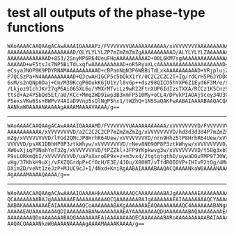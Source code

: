 # test all outputs of the phase-type functions

    WAoAAAACAAQAAgACAwAAAAIOAAAAPz/FVVVVVVVUAAAAAAAAAAA/xVVVVVVVVAAAAAAAAAAA
    AAAAAAAAAAAAAAAAAAAAAD/QLYLYLYLZP7mZmZmZmZgAAAAAAAAAAD/ALYLYLYLZAAAAAAAA
    AAAAAAAAAAAAAD+853/2SnyMP6R64UeuFHoAAAAAAAAAAD+00L6KM7sgAAAAAAAAAAAAAAAA
    AAAAAD+wF5tsJs7NP5BiTdLxqfwAAAAAAAAAAD+oR5RyuXLcAAAAAAAAAAAAAAAAAAAAAD+i
    eCsyaJNOP8K9PDYRNAMAAAAAAAAAAD+cBPanNqN3P6WBBiTdLxkAAAAAAAAAAD+VRjplujZX
    P7QCSzPa+N4AAAAAAAAAAD+QJcwAH1GCP5c5bQkX1rY/0C2C2C2C2T+Ig/rdCrH5P6JYDDCP
    6sM/s2nQNp0Daj+Cm/M39KcgP6OukKGjU1Y/l0vGp++dsz98QICO5hYXP6Z1Eyd6F3M/e/SH
    /Lkjoz91chJKr27qP6Ai065XL6o/YMXrMTviLz9wR22FtnXUP6IdIzsTXXA/RCCz1K5Cnz9o
    ttsd+Az4P5bQd5Et/aU/KCc+Mmq2WD9iwp3B3xmFP510My+oCL4/DPvkPIAOAj9cey34U3CM
    P5exsVKw6Ss+8WPvV4AIaD9Vnp5sQlNgP5hx1/tWZhQ+1N5SaQAKFwAABAIAAAABAAQACQAA
    AANkaW0AAAANAAAAAgAAAAMAAAAVAAAA/g==

---

    WAoAAAACAAQAAgACAwAAAAIOAAAAMD/FVVVVVVVUAAAAAAAAAAA/xVVVVVVVVD/FVVVVVVVU
    AAAAAAAAAAA/xVVVVVVVVD/a2C2C2C2CP7mZmZmZmZg/xVVVVVVVVD/hd3d3d3d4P7mZmZmZ
    mZg/xVVVVVVVVD/lFGd2QMcJP8HrhR64Uew/xVVVVVVVVD/nrn9Hhz5tP8HrhR64Uew/xVVV
    VVVVVD/psXK1DBhHP8P3ztkWhyw/xVVVVVVVVD/rNev8N690P8P3ztkWhyw/xVVVVVVVVD/s
    XW6vXjiqP9NahYeT3Zg/xVVVVVVVVD/tPZZkl+3FP9YKpkwvg3w/xVVVVVVVVD/t58g3xb94
    P9sLORkmQbI/xVVVVVVVVD/uaPaXxroEP9x+z+m3vx4/2tgtgtgthD/uywaDOuTMP97J0W/J
    vHg/37KhkH9uXj/vFXZQGrdpP+Cf0cH/E3E/4JOu/X80HT/vTfdROIOVP+IHIvR2tOg/4MuY
    DXimZD/veNt1zeJzP+MJUC9cJ+I/4Nxd+KniRgAABAIAAAABAAQACQAAAANkaW0AAAANAAAA
    AgAAAAMAAAAQAAAA/g==

---

    WAoAAAACAAQAAgACAwAAAAIOAAAAHkAAAAAAAAAAQCAAAAAAAABAJgAAAAAAAEAAAAAAAAAA
    QCAAAAAAAABAJgAAAAAAAEAAAAAAAAAAQCQAAAAAAABAJgAAAAAAAEAIAAAAAAAAQCYAAAAA
    AABAKAAAAAAAAEAIAAAAAAAAQCoAAAAAAABAKgAAAAAAAEAQAAAAAAAAQC4AAAAAAABANgAA
    AAAAAEAUAAAAAAAAQDIAAAAAAABANwAAAAAAAEAYAAAAAAAAQDUAAAAAAABAQAAAAAAAAEAc
    AAAAAAAAQDoAAAAAAABAQQAAAAAAAEAiAAAAAAAAQECAAAAAAABARoAAAAAAAAAABAIAAAAB
    AAQACQAAAANkaW0AAAANAAAAAgAAAAMAAAAKAAAA/g==

